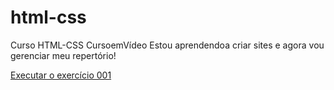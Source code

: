 # html-css
 
Curso HTML-CSS CursoemVídeo
Estou aprendendoa criar sites e agora vou gerenciar meu repertório!

<a href= "https://mecmath.github.io/html-css/exercicios/ex001//index.h"> Executar o exercício 001</a>